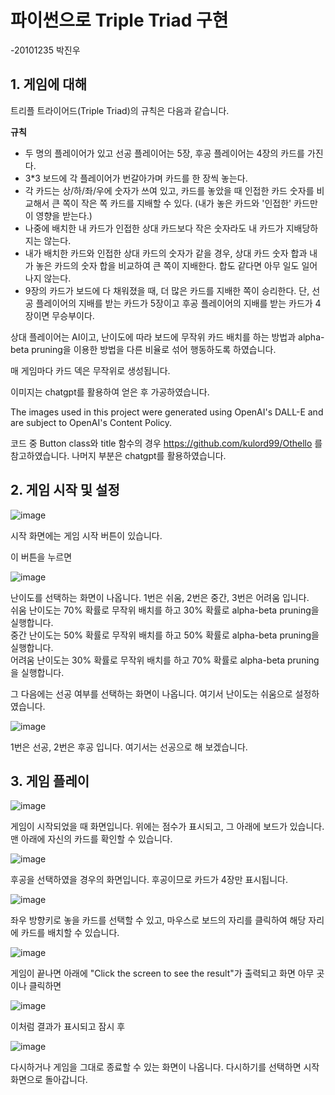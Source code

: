 
# **파이썬으로 Triple Triad 구현**

-20101235 박진우

## 1. 게임에 대해

트리플 트라이어드(Triple Triad)의 규칙은 다음과 같습니다.

</u>**규칙**</u>

- 두 명의 플레이어가 있고 선공 플레이어는 5장, 후공 플레이어는 4장의 카드를 가진다.
- 3*3 보드에 각 플레이어가 번갈아가며 카드를 한 장씩 놓는다.
- 각 카드는 상/하/좌/우에 숫자가 쓰여 있고, 카드를 놓았을 때 인접한 카드 숫자를 비교해서 큰 쪽이 작은 쪽 카드를 지배할 수 있다. (내가 놓은 카드와 '인접한'  카드만이 영향을 받는다.)
- 나중에 배치한 내 카드가 인접한 상대 카드보다 작은 숫자라도 내 카드가 지배당하지는 않는다.
- 내가 배치한 카드와 인접한 상대 카드의 숫자가 같을 경우, 상대 카드 숫자 합과 내가 놓은 카드의 숫자 합을 비교하여 
큰 쪽이 지배한다. 합도 같다면 아무 일도 일어나지 않는다.
- 9장의 카드가 보드에 다 채워졌을 때, 더 많은 카드를 지배한 쪽이 승리한다. 단, 선공 플레이어의 지배를 받는 카드가 5장이고 후공 플레이어의 지배를 받는 카드가 4장이면 무승부이다.

상대 플레이어는 AI이고, 난이도에 따라 보드에 무작위 카드 배치를 하는 방법과 alpha-beta pruning을 이용한 방법을 다른 비율로 섞어 행동하도록 하였습니다.

매 게임마다 카드 덱은 무작위로 생성됩니다.

이미지는 chatgpt를 활용하여 얻은 후 가공하였습니다.

The images used in this project were generated using OpenAI's DALL-E and are subject to OpenAI's Content Policy.

코드 중 Button class와 title 함수의 경우 https://github.com/kulord99/Othello 를 참고하였습니다.
나머지 부분은 chatgpt를 활용하였습니다.



## 2. 게임 시작 및 설정

![image](https://github.com/jinwooapple/TripleTriad/blob/main/image/markdown/title.png)

시작 화면에는 게임 시작 버튼이 있습니다. 

이 버튼을 누르면

![image](https://github.com/jinwooapple/TripleTriad/blob/main/image/markdown/difficulty.png)

난이도를 선택하는 화면이 나옵니다.
1번은 쉬움, 2번은 중간, 3번은 어려움 입니다.<br>
쉬움 난이도는 70% 확률로 무작위 배치를 하고 30% 확률로 alpha-beta pruning을 실행합니다.<br>
중간 난이도는 50% 확률로 무작위 배치를 하고 50% 확률로 alpha-beta pruning을 실행합니다.<br>
어려움 난이도는 30% 확률로 무작위 배치를 하고 70% 확률로 alpha-beta pruning을 실행합니다.<br>

그 다음에는 선공 여부를 선택하는 화면이 나옵니다. 여기서 난이도는 쉬움으로 설정하였습니다.

![image](https://github.com/jinwooapple/TripleTriad/blob/main/image/markdown/turn.png)

1번은 선공, 2번은 후공 입니다. 여기서는 선공으로 해 보겠습니다.



## 3. 게임 플레이

![image](https://github.com/jinwooapple/TripleTriad/blob/main/image/markdown/play_1.png)

게임이 시작되었을 때 화면입니다. 위에는 점수가 표시되고, 그 아래에 보드가 있습니다.
맨 아래에 자신의 카드를 확인할 수 있습니다.

![image](https://github.com/jinwooapple/TripleTriad/blob/main/image/markdown/play_1-1.png)

후공을 선택하였을 경우의 화면입니다. 후공이므로 카드가 4장만 표시됩니다.

![image](https://github.com/jinwooapple/TripleTriad/blob/main/image/markdown/play_2.png)

좌우 방향키로 놓을 카드를 선택할 수 있고, 마우스로 보드의 자리를 클릭하여 해당 자리에 카드를 배치할 수 있습니다.

![image](https://github.com/jinwooapple/TripleTriad/blob/main/image/markdown/play_3.png)

게임이 끝나면 아래에 "Click the screen to see the result"가 출력되고 화면 아무 곳이나 클릭하면

![image](https://github.com/jinwooapple/TripleTriad/blob/main/image/markdown/result.png)

이처럼 결과가 표시되고 잠시 후

![image](https://github.com/jinwooapple/TripleTriad/blob/main/image/markdown/retry_or_exit.png)

다시하거나 게임을 그대로 종료할 수 있는 화면이 나옵니다.
다시하기를 선택하면 시작 화면으로 돌아갑니다.
